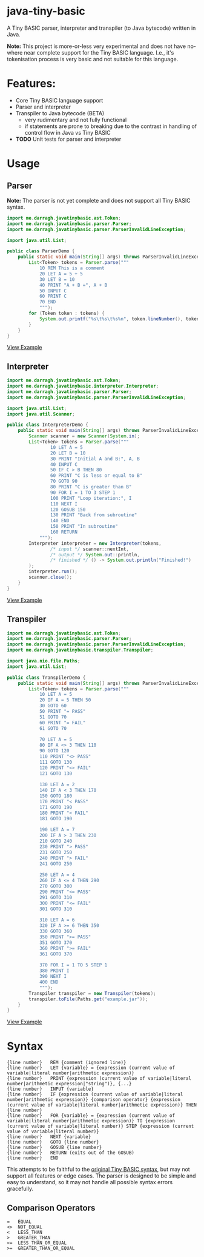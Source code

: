 # java-tiny-basic

A Tiny BASIC parser, interpreter and transpiler (to Java bytecode) written in Java.

**Note:** This project is more-or-less very experimental and does not have no-where near complete support for the Tiny BASIC language. I.e., it's tokenisation process is very basic and not suitable for this language.

# Features:

- Core Tiny BASIC language support
- Parser and interpreter
- Transpiler to Java bytecode (BETA)
  - very rudimentary and not fully functional
  - if statements are prone to breaking due to the contrast in handling of control flow in Java vs Tiny BASIC
- **TODO** Unit tests for parser and interpreter

# Usage

## Parser

**Note:** The parser is not yet complete and does not support all Tiny BASIC syntax.

```java
import me.darragh.javatinybasic.ast.Token;
import me.darragh.javatinybasic.parser.Parser;
import me.darragh.javatinybasic.parser.ParserInvalidLineException;

import java.util.List;

public class ParserDemo {
    public static void main(String[] args) throws ParserInvalidLineException {
        List<Token> tokens = Parser.parse("""
            10 REM This is a comment
            20 LET A = 5 + 5
            30 LET B = 10
            40 PRINT "A + B =", A + B
            50 INPUT C
            60 PRINT C
            70 END
            """);
        for (Token token : tokens) {
            System.out.printf("%s\t%s\t%s%n", token.lineNumber(), token.statement(), token.expression());
        }
    }
}
```

[View Example](Example/src/test/java/ParserDemo.java)

## Interpreter

```java
import me.darragh.javatinybasic.ast.Token;
import me.darragh.javatinybasic.interpreter.Interpreter;
import me.darragh.javatinybasic.parser.Parser;
import me.darragh.javatinybasic.parser.ParserInvalidLineException;

import java.util.List;
import java.util.Scanner;

public class InterpreterDemo {
    public static void main(String[] args) throws ParserInvalidLineException {
        Scanner scanner = new Scanner(System.in);
        List<Token> tokens = Parser.parse("""
                10 LET A = 5
                20 LET B = 10
                30 PRINT "Initial A and B:", A, B
                40 INPUT C
                50 IF C > B THEN 80
                60 PRINT "C is less or equal to B"
                70 GOTO 90
                80 PRINT "C is greater than B"
                90 FOR I = 1 TO 3 STEP 1
                100 PRINT "Loop iteration:", I
                110 NEXT I
                120 GOSUB 150
                130 PRINT "Back from subroutine"
                140 END
                150 PRINT "In subroutine"
                160 RETURN
            """);
        Interpreter interpreter = new Interpreter(tokens,
                /* input */ scanner::nextInt,
                /* output */ System.out::println,
                /* finished */ () -> System.out.println("Finished!")
        );
        interpreter.run();
        scanner.close();
    }
}
```

[View Example](Example/src/test/java/InterpreterDemo.java)

## Transpiler

```java
import me.darragh.javatinybasic.ast.Token;
import me.darragh.javatinybasic.parser.Parser;
import me.darragh.javatinybasic.parser.ParserInvalidLineException;
import me.darragh.javatinybasic.transpiler.Transpiler;

import java.nio.file.Paths;
import java.util.List;

public class TranspilerDemo {
    public static void main(String[] args) throws ParserInvalidLineException {
        List<Token> tokens = Parser.parse("""
            10 LET A = 5
            20 IF A = 5 THEN 50
            30 GOTO 60
            50 PRINT "= PASS"
            51 GOTO 70
            60 PRINT "= FAIL"
            61 GOTO 70
            
            70 LET A = 5
            80 IF A <> 3 THEN 110
            90 GOTO 120
            110 PRINT "<> PASS"
            111 GOTO 130
            120 PRINT "<> FAIL"
            121 GOTO 130
            
            130 LET A = 2
            140 IF A < 3 THEN 170
            150 GOTO 180
            170 PRINT "< PASS"
            171 GOTO 190
            180 PRINT "< FAIL"
            181 GOTO 190
            
            190 LET A = 7
            200 IF A > 3 THEN 230
            210 GOTO 240
            230 PRINT "> PASS"
            231 GOTO 250
            240 PRINT "> FAIL"
            241 GOTO 250
            
            250 LET A = 4
            260 IF A <= 4 THEN 290
            270 GOTO 300
            290 PRINT "<= PASS"
            291 GOTO 310
            300 PRINT "<= FAIL"
            301 GOTO 310
            
            310 LET A = 6
            320 IF A >= 6 THEN 350
            330 GOTO 360
            350 PRINT ">= PASS"
            351 GOTO 370
            360 PRINT ">= FAIL"
            361 GOTO 370
            
            370 FOR I = 1 TO 5 STEP 1
            380 PRINT I
            390 NEXT I
            400 END
            """);
        Transpiler transpiler = new Transpiler(tokens);
        transpiler.toFile(Paths.get("example.jar"));
    }
}
```

[View Example](Example/src/test/java/TranspilerDemo.java)

# Syntax

```
{line number}   REM {comment (ignored line)}
{line number}   LET {variable} = {expression (current value of variable|literal number|arithmetic expression)}
{line number}   PRINT {expression (current value of variable|literal number|arithmetic expression|"string")}, {...}
{line number}   INPUT {variable}
{line number}   IF {expression (current value of variable|literal number|arithmetic expression)} {comparison operator} {expression (current value of variable|literal number|arithmetic expression)} THEN {line number}
{line number}   FOR {variable} = {expression (current value of variable|literal number|arithmetic expression)} TO {expression (current value of variable|literal number)} STEP {expression (current value of variable|literal number)}
{line number}   NEXT {variable}
{line number}   GOTO {line number}
{line number}   GOSUB {line number}
{line number}   RETURN (exits out of the GOSUB)
{line number}   END
```

This attempts to be faithful to the [original Tiny BASIC syntax](http://tinybasic.cyningstan.org.uk/page/12/tiny-basic-manual), but may not support all features or edge cases. The parser is designed to be simple and easy to understand, so it may not handle all possible syntax errors gracefully.

## Comparison Operators

```
=   EQUAL
<>  NOT_EQUAL
<   LESS_THAN
>   GREATER_THAN
<=  LESS_THAN_OR_EQUAL
>=  GREATER_THAN_OR_EQUAL
```

